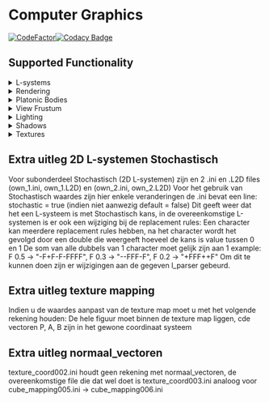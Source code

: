 # Computer Graphics

[![CodeFactor](https://www.codefactor.io/repository/github/klanting/ua-2023-spring-computer-graphics/badge)](https://www.codefactor.io/repository/github/klanting/ua-2023-spring-computer-graphics)[![Codacy Badge](https://app.codacy.com/project/badge/Grade/8b06cd245c4d47e0940dd264d78df07b)](https://app.codacy.com/gh/klanting/UA-2023-Spring-Computer-Graphics/dashboard?utm_source=gh&utm_medium=referral&utm_content=&utm_campaign=Badge_grade)

## Supported Functionality

<details>
<summary>L-systems</summary>

### 2D L-systems

- Generation of 2D L-systems can be done based on L-system rules
- the use of brackets is possible
- stochastic randomization can be applied

### 3D L-systems

- Generation of 3D L-systems can be done based on L-system rules
- the use of brackets is possible

</details>

<details>
<summary>Rendering</summary>

3D objects can be rendered to a 2D image/surface.

### Projection

3D objects can be projected to a 2D surface as an image.

### Triangulation

Able to convert a Face having n (>2) amount of points into multiple triangle faces.

### Z-buffering (lines)

When using objects, only consisting of wireframes, this engine will provide Z-buffering support for these lines.

### Z-buffering (triangles)

Support of Z-buffering of triangles.

</details>

<details>
<summary>Platonic Bodies</summary>

### Platonic Bodies

The engine has a build in tool to create some basic 3D shapes:

- Cube
- Icosahedron
- Octahedron
- Dodecahedron
- Cone
- Cylinder
- Sphere
- Torus
- Tetrahedron
- MobiusStrip
- Umbilical
- BuckyBall
- MengerSponge

### 3D fractals
Able to create Fractals given a platonic shape.

</details>

<details>
<summary>View Frustum</summary>

### View Frustum

When the camera is not able to cover the entire shape, it will cut of some parts, this cutting of is referred to as 
View Frustum.

</details>

<details>
<summary>Lighting</summary>

### Ambient light

The general color the object has when not applying external light.

### Diffuse light (infinity)

Light provided from an object infinity far away, like sunlight.

### Diffuse light (point)

Light coming from a lamp.

### Specular light

Light that comes from the reflection on an object

</details>

<details>
<summary>Shadows</summary>

### Shadows

be able to show shadows on places of the object where light is absent

</details>

<details>
<summary>Textures</summary>

### Texture mapping

Map texture on the object using the random surface approach

### UV-coordinates

Make Spheres more realistic when light is present

### Cube mapping

Perform cube mapping

### spheres and cylinders

Make a wireframe of an object, but as wires and corners have very thick cylinders and spheres

</details>

## Extra uitleg 2D L-systemen Stochastisch
Voor subonderdeel Stochastisch (2D L-systemen) zijn en 2 .ini en .L2D
files (own_1.ini, own_1.L2D) en (own_2.ini, own_2.L2D)
Voor het gebruik van Stochastisch waardes zijn hier enkele veranderingen
de .ini bevat een line: stochastic = true (indien niet aanwezig default = false)
Dit geeft weer dat het een L-systeem is met Stochastisch kans, in de overeenkomstige L-systemen is er ook een wijziging bij de replacement rules:
Een character kan meerdere replacement rules hebben, na het character wordt het gevolgd door een double die weergeeft hoeveel de kans is value tussen 0 en 1
De som van alle dubbels van 1 character moet gelijk zijn aan 1
example:
F 0.5 -> "-F+F-F-FFFF",
F 0.3 -> "--FFF-F",
F 0.2 -> "+FFF++F"
Om dit te kunnen doen zijn er wijzigingen aan de gegeven l_parser gebeurd.

## Extra uitleg texture mapping
Indien u de waardes aanpast van de texture map moet u met het volgende rekening houden:
De hele figuur moet binnen de texture map liggen, cde vectoren P, A, B zijn in het gewone coordinaat systeem

## Extra uitleg normaal_vectoren
texture_coord002.ini houdt geen rekening met normaal_vectoren,
de overeenkomstige file die dat wel doet is texture_coord003.ini
analoog voor cube_mapping005.ini -> cube_mapping006.ini





